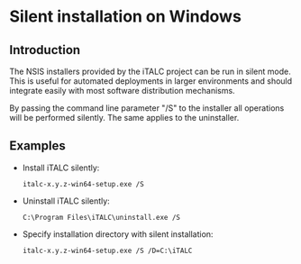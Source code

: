 # Silent installation on Windows

## Introduction

The NSIS installers provided by the iTALC project can be run in silent mode. This is useful for automated deployments in larger environments and should integrate easily with most software distribution mechanisms.

By passing the command line parameter "/S" to the installer all operations will be performed silently. The same applies to the uninstaller.


## Examples

* Install iTALC silently:

  `italc-x.y.z-win64-setup.exe /S`

* Uninstall iTALC silently:

  `C:\Program Files\iTALC\uninstall.exe /S`

* Specify installation directory with silent installation:

  `italc-x.y.z-win64-setup.exe /S /D=C:\iTALC`
